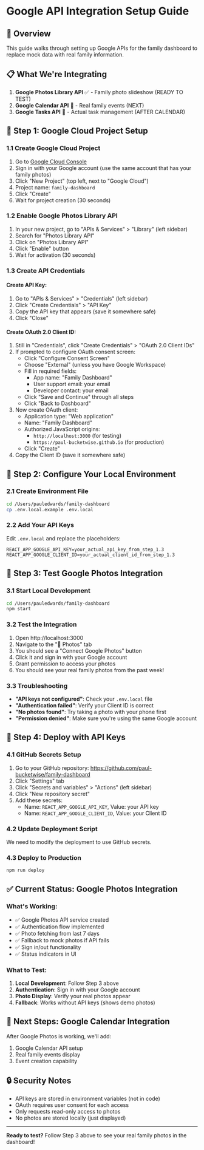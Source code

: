 # Google API Integration Setup Guide

## 🎯 Overview
This guide walks through setting up Google APIs for the family dashboard to replace mock data with real family information.

## 📋 What We're Integrating
1. **Google Photos Library API** ✅ - Family photo slideshow (READY TO TEST)
2. **Google Calendar API** 🔄 - Real family events (NEXT)
3. **Google Tasks API** 🔄 - Actual task management (AFTER CALENDAR)

## 🚀 Step 1: Google Cloud Project Setup

### 1.1 Create Google Cloud Project
1. Go to [Google Cloud Console](https://console.cloud.google.com/)
2. Sign in with your Google account (use the same account that has your family photos)
3. Click "New Project" (top left, next to "Google Cloud")
4. Project name: `family-dashboard`
5. Click "Create"
6. Wait for project creation (30 seconds)

### 1.2 Enable Google Photos Library API
1. In your new project, go to "APIs & Services" > "Library" (left sidebar)
2. Search for "Photos Library API"
3. Click on "Photos Library API"
4. Click "Enable" button
5. Wait for activation (30 seconds)

### 1.3 Create API Credentials

#### Create API Key:
1. Go to "APIs & Services" > "Credentials" (left sidebar)
2. Click "Create Credentials" > "API Key"
3. Copy the API key that appears (save it somewhere safe)
4. Click "Close"

#### Create OAuth 2.0 Client ID:
1. Still in "Credentials", click "Create Credentials" > "OAuth 2.0 Client IDs"
2. If prompted to configure OAuth consent screen:
   - Click "Configure Consent Screen"
   - Choose "External" (unless you have Google Workspace)
   - Fill in required fields:
     - App name: "Family Dashboard"
     - User support email: your email
     - Developer contact: your email
   - Click "Save and Continue" through all steps
   - Click "Back to Dashboard"
3. Now create OAuth client:
   - Application type: "Web application"
   - Name: "Family Dashboard"
   - Authorized JavaScript origins: 
     - `http://localhost:3000` (for testing)
     - `https://paul-bucketwise.github.io` (for production)
   - Click "Create"
4. Copy the Client ID (save it somewhere safe)

## 🔐 Step 2: Configure Your Local Environment

### 2.1 Create Environment File
```bash
cd /Users/pauledwards/family-dashboard
cp .env.local.example .env.local
```

### 2.2 Add Your API Keys
Edit `.env.local` and replace the placeholders:
```
REACT_APP_GOOGLE_API_KEY=your_actual_api_key_from_step_1.3
REACT_APP_GOOGLE_CLIENT_ID=your_actual_client_id_from_step_1.3
```

## 🧪 Step 3: Test Google Photos Integration

### 3.1 Start Local Development
```bash
cd /Users/pauledwards/family-dashboard
npm start
```

### 3.2 Test the Integration
1. Open http://localhost:3000
2. Navigate to the "📸 Photos" tab
3. You should see a "Connect Google Photos" button
4. Click it and sign in with your Google account
5. Grant permission to access your photos
6. You should see your real family photos from the past week!

### 3.3 Troubleshooting
- **"API keys not configured"**: Check your `.env.local` file
- **"Authentication failed"**: Verify your Client ID is correct
- **"No photos found"**: Try taking a photo with your phone first
- **"Permission denied"**: Make sure you're using the same Google account

## 📱 Step 4: Deploy with API Keys

### 4.1 GitHub Secrets Setup
1. Go to your GitHub repository: https://github.com/paul-bucketwise/family-dashboard
2. Click "Settings" tab
3. Click "Secrets and variables" > "Actions" (left sidebar)
4. Click "New repository secret"
5. Add these secrets:
   - Name: `REACT_APP_GOOGLE_API_KEY`, Value: your API key
   - Name: `REACT_APP_GOOGLE_CLIENT_ID`, Value: your Client ID

### 4.2 Update Deployment Script
We need to modify the deployment to use GitHub secrets.

### 4.3 Deploy to Production
```bash
npm run deploy
```

## ✅ Current Status: Google Photos Integration

### What's Working:
- ✅ Google Photos API service created
- ✅ Authentication flow implemented
- ✅ Photo fetching from last 7 days
- ✅ Fallback to mock photos if API fails
- ✅ Sign in/out functionality
- ✅ Status indicators in UI

### What to Test:
1. **Local Development**: Follow Step 3 above
2. **Authentication**: Sign in with your Google account
3. **Photo Display**: Verify your real photos appear
4. **Fallback**: Works without API keys (shows demo photos)

## 🔄 Next Steps: Google Calendar Integration

After Google Photos is working, we'll add:
1. Google Calendar API setup
2. Real family events display
3. Event creation capability

## 🔒 Security Notes
- API keys are stored in environment variables (not in code)
- OAuth requires user consent for each access
- Only requests read-only access to photos
- No photos are stored locally (just displayed)

---

**Ready to test?** Follow Step 3 above to see your real family photos in the dashboard!
